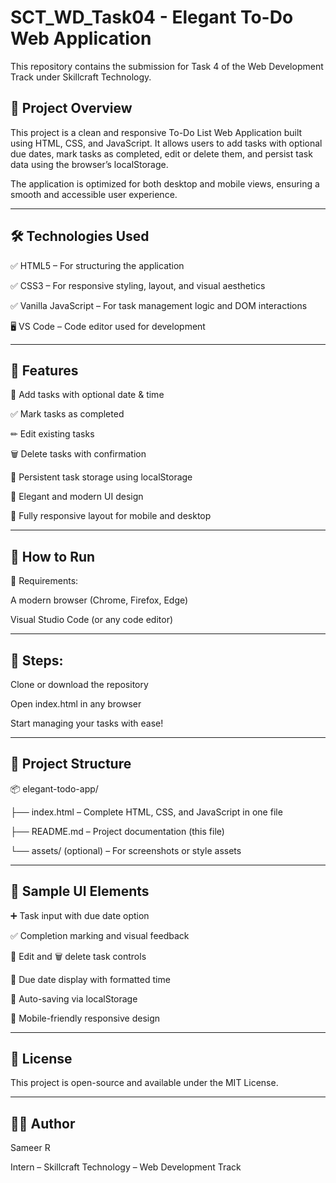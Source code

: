 # SCT_WD_Task04 - Elegant To-Do Web Application

This repository contains the submission for Task 4 of the Web Development Track under Skillcraft Technology.

## 📌 Project Overview

This project is a clean and responsive To-Do List Web Application built using HTML, CSS, and JavaScript. It allows users to add tasks with optional due dates, mark tasks as completed, edit or delete them, and persist task data using the browser’s localStorage.

The application is optimized for both desktop and mobile views, ensuring a smooth and accessible user experience.

---

## 🛠 Technologies Used

✅ HTML5 – For structuring the application

✅ CSS3 – For responsive styling, layout, and visual aesthetics

✅ Vanilla JavaScript – For task management logic and DOM interactions

🖥 VS Code – Code editor used for development

---

## 🚀 Features

📝 Add tasks with optional date & time

✅ Mark tasks as completed

✏ Edit existing tasks

🗑 Delete tasks with confirmation

💾 Persistent task storage using localStorage

🎨 Elegant and modern UI design

📱 Fully responsive layout for mobile and desktop

---

## 🧪 How to Run

🔧 Requirements:

A modern browser (Chrome, Firefox, Edge)

Visual Studio Code (or any code editor)

---

## 👣 Steps:

Clone or download the repository

Open index.html in any browser

Start managing your tasks with ease!

---

## 📁 Project Structure

📦 elegant-todo-app/

├── index.html – Complete HTML, CSS, and JavaScript in one file

├── README.md – Project documentation (this file)

└── assets/ (optional) – For screenshots or style assets

---

## 📸 Sample UI Elements

➕ Task input with due date option

✅ Completion marking and visual feedback

📝 Edit and 🗑 delete task controls

📅 Due date display with formatted time

💾 Auto-saving via localStorage

📱 Mobile-friendly responsive design

---

## 📄 License

This project is open-source and available under the MIT License.

---

## 🧑‍💻 Author

Sameer R

Intern – Skillcraft Technology – Web Development Track
